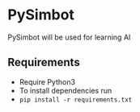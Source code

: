 # PySimbot
PySimbot will be used for learning AI

## Requirements
- Require Python3
- To install dependencies run
- `pip install -r requirements.txt`